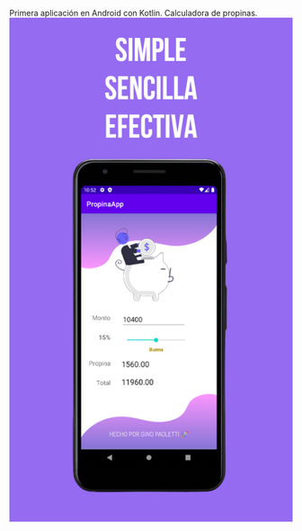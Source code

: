 Primera aplicación en Android con Kotlin. Calculadora de propinas.
![](https://github.com/gipage/PropinaApp/blob/main/Presentacion.jpg)
